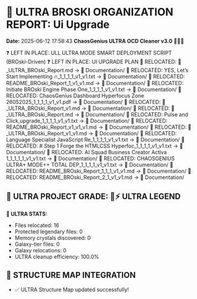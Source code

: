 # 🌌 ULTRA BROSKI ORGANIZATION REPORT: Ui Upgrade
**Date:** 2025-06-12 17:58:43
**ChaosGenius ULTRA OCD Cleaner v3.0** 🧠💜🌌

❓ LEFT IN PLACE: ULL ULTRA MODE SMART DEPLOYMENT SCRIPT (BROski-Driven)
❓ LEFT IN PLACE: UI UPGRADE PLAN
📁 RELOCATED: 🌌_ULTRA_BROski_Report.md → 📝 Documentation/
📁 RELOCATED: YES, Let’s Start Implementing 🔥_1_1_1_1_v1_v1.txt → 📝 Documentation/
📁 RELOCATED: README_BROski_Report_1_v1_v1.md → 📝 Documentation/
📁 RELOCATED: Initiate BROski Engine Phase One_1_1_1_1_v1_v1.txt → 📝 Documentation/
📁 RELOCATED: ChaosGenius Dashboard Hyperfocus Zone 26052025_1_1_1_1_v1_v1.pdf → 📝 Documentation/
📁 RELOCATED: 🌌_ULTRA_BROski_Report_v1.md → 📝 Documentation/
📁 RELOCATED: 🌌_ULTRA_BROski_Report.md → 📝 Documentation/
📁 RELOCATED: Pulse and Click,upgrade_1_1_1_1_v1_v1.txt → 📝 Documentation/
📁 RELOCATED: README_BROski_Report_v1_v1_v1.md → 📝 Documentation/
📁 RELOCATED: 🌌_ULTRA_BROski_Report_v1_v1.md → 📝 Documentation/
📁 RELOCATED: Language  Specialist JavaScript  Re_1_1_1_1_v1_v1.txt → 📝 Documentation/
📁 RELOCATED: # Step 1 Forge the HTMLCSS Hyperfoc_1_1_1_1_v1_v1.txt → 📝 Documentation/
📁 RELOCATED: AI Squad Business Creator Activa 1_1_1_1_1_v1_v1.txt → 📝 Documentation/
📁 RELOCATED: CHAOSGENIUS ULTRA+ MODE++ TOTAL DEP_1_1_1_1_v1_v1.txt → 📝 Documentation/
📁 RELOCATED: README_BROski_Report_1_1_1_v1_v1.md → 📝 Documentation/
📁 RELOCATED: README_BROski_Report_2_1_v1_v1.md → 📝 Documentation/

## 🌌 ULTRA PROJECT GRADE: 💯⚡ ULTRA LEGEND
**🧠 ULTRA STATS:**
- Files relocated: 16
- Protected legendary files: 0
- Memory crystals discovered: 0
- Galaxy-tier files: 0
- Galaxy relocations: 0
- ULTRA cleanup efficiency: 100.0%

## 🔄 STRUCTURE MAP INTEGRATION
- ✅ ULTRA Structure Map updated successfully!